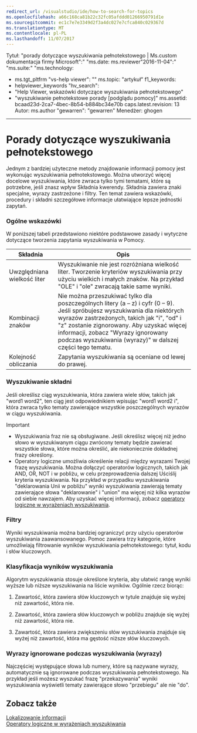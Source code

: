 ```yaml
---
redirect_url: /visualstudio/ide/how-to-search-for-topics
ms.openlocfilehash: a66c168ca81b22c32fc05afddd01266950791d1e
ms.sourcegitcommit: ec1c7e7e3349d2f3a4dc027e7cfca840c029367d
ms.translationtype: MT
ms.contentlocale: pl-PL
ms.lasthandoff: 11/07/2017
---
```

Tytuł: "porady dotyczące wyszukiwania pełnotekstowego | Ms.custom dokumentacja firmy Microsoft":" "ms.date: ms.reviewer"2016-11-04":" "ms.suite:" "ms.technology: 
  - ms.tgt_pltfrm "vs-help viewer": "" ms.topic: "artykuł" f1_keywords: 
  - helpviewer_keywords "hv_search": 
  - "Help Viewer, wskazówki dotyczące wyszukiwania pełnotekstowego"
  - "wyszukiwanie pełnotekstowe porady [podglądu pomocy]" ms.assetid: bcaad23d-2ca7-4bec-8b54-b884bc34e70b caps.latest.revision: 13 Autor: ms.author "gewarren": "gewarren" Menedżer: ghogen
---
# <a name="full-text-search-tips"></a>Porady dotyczące wyszukiwania pełnotekstowego
Jednym z bardziej użyteczne metody znajdowanie informacji pomocy jest wykonując wyszukiwania pełnotekstowego. Można utworzyć więcej docelowe wyszukiwania, które zwraca tylko tymi tematami, które są potrzebne, jeśli znasz wpływ Składnia kwerendy. Składnia zawiera znaki specjalne, wyrazy zastrzeżone i filtry. Ten temat zawiera wskazówki, procedury i składni szczegółowe informacje ułatwiające lepsze jednostki zapytań.
  
### <a name="general-guidelines"></a>Ogólne wskazówki  
W poniższej tabeli przedstawiono niektóre podstawowe zasady i wytyczne dotyczące tworzenia zapytania wyszukiwania w Pomocy.  
  
|Składnia|Opis|  
|------------|-----------------|  
|Uwzględniana wielkość liter|Wyszukiwanie nie jest rozróżniana wielkość liter. Tworzenie kryteriów wyszukiwania przy użyciu wielkich i małych znaków. Na przykład "OLE" i "ole" zwracają takie same wyniki.|  
|Kombinacji znaków|Nie można przeszukiwać tylko dla poszczególnych litery (a – z) i cyfr (0 – 9). Jeśli spróbujesz wyszukiwania dla niektórych wyrazów zastrzeżonych, takich jak "i", "od" i "z" zostanie zignorowany. Aby uzyskać więcej informacji, zobacz "Wyrazy ignorowany podczas wyszukiwania (wyrazy)" w dalszej części tego tematu.|  
|Kolejność obliczania|Zapytania wyszukiwania są oceniane od lewej do prawej.|  
  
### <a name="search-syntax"></a>Wyszukiwanie składni  
 Jeśli określisz ciąg wyszukiwania, która zawiera wiele słów, takich jak "word1 word2", ten ciąg jest odpowiednikiem wpisując "word1 word2 i", która zwraca tylko tematy zawierające wszystkie poszczególnych wyrazów w ciągu wyszukiwania.  
  
> [!IMPORTANT]
> - Wyszukiwania fraz nie są obsługiwane. Jeśli określisz więcej niż jedno słowo w wyszukiwanym ciągu zwrócony tematy będzie zawierać wszystkie słowa, które można określić, ale niekoniecznie dokładnej frazy określony.  
> - Operatory logiczne umożliwia określenie relacji między wyrazami Twojej frazę wyszukiwania. Można dołączyć operatorów logicznych, takich jak AND, OR, NOT i w pobliżu, w celu przeprowadzenia dalszej Uściślij kryteria wyszukiwania. Na przykład w przypadku wyszukiwania "deklarowania Unii w pobliżu" wyniki wyszukiwania zawierają tematy zawierające słowa "deklarowanie" i "union" ma więcej niż kilka wyrazów od siebie nawzajem. Aby uzyskać więcej informacji, zobacz [operatory logiczne w wyrażeniach wyszukiwania](../ide/logical-operators-in-search-expressions.md).  
  
### <a name="filters"></a>Filtry  
 Wyniki wyszukiwania można bardziej ograniczyć przy użyciu operatorów wyszukiwania zaawansowanego. Pomoc zawiera trzy kategorie, które umożliwiają filtrowanie wyników wyszukiwania pełnotekstowego: tytuł, kodu i słów kluczowych.
  
### <a name="ranking-of-search-results"></a>Klasyfikacja wyników wyszukiwania  
 Algorytm wyszukiwania stosuje określone kryteria, aby ułatwić rangę wyniki wyższe lub niższe wyszukiwania na liście wyników. Ogólnie rzecz biorąc:  
  
1.  Zawartość, która zawiera słów kluczowych w tytule znajduje się wyżej niż zawartość, która nie.  
  
2.  Zawartość, która zawiera słów kluczowych w pobliżu znajduje się wyżej niż zawartość, która nie.  
  
3.  Zawartość, która zawiera zwiększeniu słów wyszukiwania znajduje się wyżej niż zawartość, która ma gęstość niższe słów kluczowych.  
  
### <a name="words-ignored-in-searches-stop-words"></a>Wyrazy ignorowane podczas wyszukiwania (wyrazy)  
 Najczęściej występujące słowa lub numery, które są nazywane wyrazy, automatycznie są ignorowane podczas wyszukiwania pełnotekstowego. Na przykład jeśli możesz wyszukać frazę "przekazywania" wyniki wyszukiwania wyświetli tematy zawierające słowo "przebiegu" ale nie "do".  
  
## <a name="see-also"></a>Zobacz także
[Lokalizowanie informacji](../ide/locate-information.md)   
[Operatory logiczne w wyrażeniach wyszukiwania](../ide/logical-operators-in-search-expressions.md)